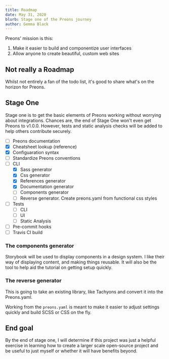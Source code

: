 ```yaml
---
title: Roadmap
date: May 31, 2020
blurb: Stage one of the Preons journey
author: Gemma Black
---
```


Preons' mission is this:

1. Make it easier to build and componentize user interfaces
2. Allow anyone to create beautiful, custom web sites

## Not really a Roadmap

Whilst not entirely a fan of the todo list, it's good to share what's on the horizon for Preons.

## Stage One

Stage one is to get the basic elements of Preons working without worrying about integrations. Chances are, the end of Stage One won't even get Preons to v1.0.0. However, tests and static analysis checks will be added to help others contribute securely.

- [ ] Preons documentation
- [x] Cheatsheet lookup (reference)
- [x] Configuaration syntax
- [ ] Standardize Preons conventions
- [ ] CLI
  - [x] Sass generator
  - [x] Css generator
  - [x] References generator
  - [x] Documentation generator
  - [ ] Components generator
  - [ ] Reverse generator. Create preons.yaml from functional css styles
- [ ] Tests
  - [ ] CLI
  - [ ] UI
  - [ ] Static Analysis
- [ ] Pre-commit hooks
- [ ] Travis CI build

### The components generator

Storybook will be used to display components in a design system. I like their way of displaying content, and making things reusable. It will also be the tool to help aid the tutorial on getting setup quickly.

### The reverse generator

This is going to take an existing library, like Tachyons and convert it into the Preons.yaml.

Working from the `preons.yaml` is meant to make it easier to adjust settings quickly and build SCSS or CSS on the fly.

## End goal

By the end of stage one, I will determine if this project was just a helpful exercise in learning how to create a larger scale open-source project and be useful to just myself or whether it will have benefits beyond.
